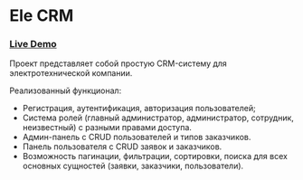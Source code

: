 # Ele CRM

### [Live Demo](http://ele-crm.online/login)

Проект представляет собой простую CRM-систему для 
электротехнической компании.

Реализованный функционал:
* Регистрация, аутентификация, авторизация пользователей;
* Система ролей (главный администратор, администратор,
сотрудник, неизвестный) с разными правами доступа.
* Админ-панель с CRUD пользователей и типов заказчиков.
* Панель пользователя с CRUD заявок и заказчиков.
* Возможность пагинации, фильтрации, сортировки, поиска для всех 
основных сущностей (заявки, заказчики, пользователи).

